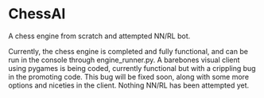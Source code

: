 # ChessAI
 
A chess engine from scratch and attempted NN/RL bot.

Currently, the chess engine is completed and fully functional, and can be run in the console through engine_runner.py.
A barebones visual client using pygames is being coded, currently functional but with a crippling bug in the promoting code. This bug will be fixed soon, along with some more options and niceties in the client.
Nothing NN/RL has been attempted yet.
